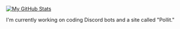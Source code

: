 [![My GitHub Stats](https://github-readme-stats.vercel.app/api?username=Tilier)](https://github.com/Tilier)


I'm currently working on coding Discord bots and a site called "Pollit."
